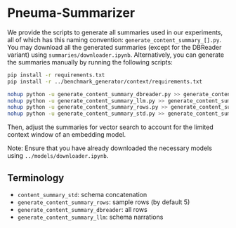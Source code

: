 # Pneuma-Summarizer

We provide the scripts to generate all summaries used in our experiments, all of which has this naming convention: `generate_content_summary_[].py`. You may download all the generated summaries (except for the DBReader variant) using `summaries/downloader.ipynb`. Alternatively, you can generate the summaries manually by running the following scripts:

```bash
pip install -r requirements.txt
pip install -r ../benchmark_generator/context/requirements.txt

nohup python -u generate_content_summary_dbreader.py >> generate_content_summary_dbreader.out &
nohup python -u generate_content_summary_llm.py >> generate_content_summary_llm.out &
nohup python -u generate_content_summary_rows.py >> generate_content_summary_rows.out &
nohup python -u generate_content_summary_std.py >> generate_content_summary_std.out &
```

Then, adjust the summaries for vector search to account for the limited context window of an embedding model.

Note: Ensure that you have already downloaded the necessary models using `../models/downloader.ipynb`.

## Terminology

- `content_summary_std`: schema concatenation
- `generate_content_summary_rows`: sample rows (by default 5)
- `generate_content_summary_dbreader`: all rows
- `generate_content_summary_llm`: schema narrations
